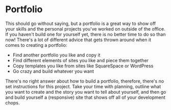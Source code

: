 # Portfolio

This should go without saying, but a portfolio is a great way to show off your skills and the personal projects you've worked on outside of the office. If you haven't build one for yourself yet, there is no better time to do so than now! There's a lot of different advice that gets thrown around when it comes to creating a portfolio:

- Find another portfolio you like and copy it
- Find different elements of sites you like and piece them together
- Copy templates you like from sites like SquareSpace or WordPress
- Go crazy and build whatever you want

There's no right answer about how to build a portfolio, therefore, there's no set instructions for this project. Take your time with planning, outline what you want to create and the story you want to tell about yourself, and then go and build yourself a (responsive) site that shows off all of your development chops.
